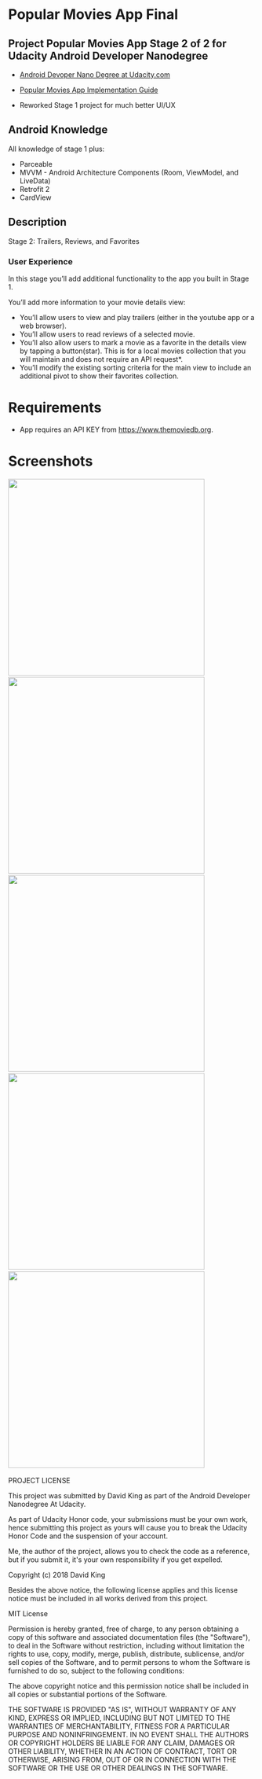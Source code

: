 # Popular Movies App Final

## Project **Popular Movies App Stage 2 of 2** for Udacity Android Developer Nanodegree

- [Android Devoper Nano Degree at Udacity.com](https://www.udacity.com/course/android-developer-nanodegree-by-google--nd801)
- [Popular Movies App Implementation Guide](https://docs.google.com/document/d/1ZlN1fUsCSKuInLECcJkslIqvpKlP7jWL2TP9m6UiA6I/pub?embedded=true#h.7sxo8jefdfll)

- Reworked Stage 1 project for much better UI/UX

## Android Knowledge

All knowledge of stage 1 plus:

- Parceable
- MVVM - Android Architecture Components (Room, ViewModel, and LiveData)
- Retrofit 2
- CardView

## Description
Stage 2: Trailers, Reviews, and Favorites
  
### User Experience  
In this stage you’ll add additional functionality to the app you built in Stage 1.  
  
You’ll add more information to your movie details view:  
  
- You’ll allow users to view and play trailers (either in the youtube app or a web browser).  
- You’ll allow users to read reviews of a selected movie.  
- You’ll also allow users to mark a movie as a favorite in the details view by tapping a button(star). This is for a local movies collection that you will maintain and does not require an API request*.  
- You’ll modify the existing sorting criteria for the main view to include an additional pivot to show their favorites collection. 

# Requirements
- App requires an API KEY from https://www.themoviedb.org.

# Screenshots
<img src="https://github.com/swdevdave/PopularMoviesAppFinal/blob/master/SS1.png" height="400"/>&nbsp;&nbsp;&nbsp;
<img src="https://github.com/swdevdave/PopularMoviesAppFinal/blob/master/SS2.png" height="400"/>&nbsp;&nbsp;&nbsp;
<img src="https://github.com/swdevdave/PopularMoviesAppFinal/blob/master/SS3.png" height="400"/>&nbsp;&nbsp;&nbsp;
<img src="https://github.com/swdevdave/PopularMoviesAppFinal/blob/master/SS4.png" height="400"/>&nbsp;&nbsp;&nbsp;
<img src="https://github.com/swdevdave/PopularMoviesAppFinal/blob/master/SS5.png" height="400"/>&nbsp;&nbsp;&nbsp;

PROJECT LICENSE

This project was submitted by David King as part of the Android Developer Nanodegree At Udacity.

As part of Udacity Honor code, your submissions must be your own work, hence
submitting this project as yours will cause you to break the Udacity Honor Code
and the suspension of your account.

Me, the author of the project, allows you to check the code as a reference, but if
you submit it, it's your own responsibility if you get expelled.

Copyright (c) 2018 David King

Besides the above notice, the following license applies and this license notice
must be included in all works derived from this project.

MIT License

Permission is hereby granted, free of charge, to any person obtaining a copy
of this software and associated documentation files (the "Software"), to deal
in the Software without restriction, including without limitation the rights
to use, copy, modify, merge, publish, distribute, sublicense, and/or sell
copies of the Software, and to permit persons to whom the Software is
furnished to do so, subject to the following conditions:

The above copyright notice and this permission notice shall be included in all
copies or substantial portions of the Software.

THE SOFTWARE IS PROVIDED "AS IS", WITHOUT WARRANTY OF ANY KIND, EXPRESS OR
IMPLIED, INCLUDING BUT NOT LIMITED TO THE WARRANTIES OF MERCHANTABILITY,
FITNESS FOR A PARTICULAR PURPOSE AND NONINFRINGEMENT. IN NO EVENT SHALL THE
AUTHORS OR COPYRIGHT HOLDERS BE LIABLE FOR ANY CLAIM, DAMAGES OR OTHER
LIABILITY, WHETHER IN AN ACTION OF CONTRACT, TORT OR OTHERWISE, ARISING FROM,
OUT OF OR IN CONNECTION WITH THE SOFTWARE OR THE USE OR OTHER DEALINGS IN THE
SOFTWARE.
